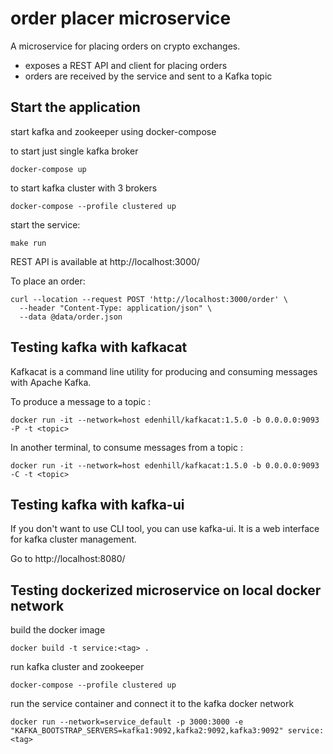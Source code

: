 # order placer microservice
A microservice for placing orders on crypto exchanges.
- exposes a REST API and client for placing orders
- orders are received by the service and sent to a Kafka topic

## Start the application
start kafka and zookeeper using docker-compose

to start just single kafka broker 

```
docker-compose up 
```

to start kafka cluster with 3 brokers

```
docker-compose --profile clustered up 
```

start the service:
```
make run
```

REST API is available at http://localhost:3000/

To place an order:
```
curl --location --request POST 'http://localhost:3000/order' \
  --header "Content-Type: application/json" \
  --data @data/order.json
```

## Testing kafka with kafkacat

Kafkacat is a command line utility for producing and consuming messages with Apache Kafka.

To produce a message to a topic <topic>:
```
docker run -it --network=host edenhill/kafkacat:1.5.0 -b 0.0.0.0:9093 -P -t <topic>
```

In another terminal, to consume messages from a topic <topic>:
```
docker run -it --network=host edenhill/kafkacat:1.5.0 -b 0.0.0.0:9093 -C -t <topic>
```

## Testing kafka with kafka-ui

If you don't want to use CLI tool, you can use kafka-ui. It is a web interface for kafka cluster management.

Go to http://localhost:8080/

## Testing dockerized microservice on local docker network

build the docker image

```
docker build -t service:<tag> .
```

run kafka cluster and zookeeper

```
docker-compose --profile clustered up 
```

run the service container and connect it to the kafka docker network

```
docker run --network=service_default -p 3000:3000 -e "KAFKA_BOOTSTRAP_SERVERS=kafka1:9092,kafka2:9092,kafka3:9092" service:<tag>
```
